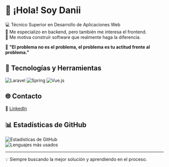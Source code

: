 # 👋 ¡Hola! Soy Danii

💻 Técnico Superior en Desarrollo de Aplicaciones Web  
🔹 Me especializo en backend, pero también me interesa el frontend.  
🔹 Me motiva construir software que realmente haga la diferencia.

🎯 **"El problema no es el problema, el problema es tu actitud frente al problema."** 



## 🚀 Tecnologías y Herramientas  
![Laravel](https://img.shields.io/badge/Laravel-FF2D20?style=for-the-badge&logo=laravel&logoColor=white)
![Spring](https://img.shields.io/badge/Spring-6DB33F?style=for-the-badge&logo=spring&logoColor=white)
![Vue.js](https://img.shields.io/badge/Vue.js-4FC08D?style=for-the-badge&logo=vue.js&logoColor=white)



<!-- 
## 📂 Proyectos Destacados  
🔹 *(Aquí puedes añadir enlaces a tus proyectos más importantes.)*
-->



## 🌐 Contacto  
🔗 [LinkedIn](https://www.linkedin.com/in/danielgalancedres/)
<!-- 🔗 *(Aquí puedes añadir tu portafolio o sitio web más adelante.)* -->



## 📊 Estadísticas de GitHub  
![Estadísticas de GitHub](https://github-readme-stats.vercel.app/api?username=DaniiGalan&show_icons=true&theme=dark)  
![Lenguajes más usados](https://github-readme-stats.vercel.app/api/top-langs/?username=DaniiGalan&layout=compact&theme=dark)

---

💡 Siempre buscando la mejor solución y aprendiendo en el proceso.
